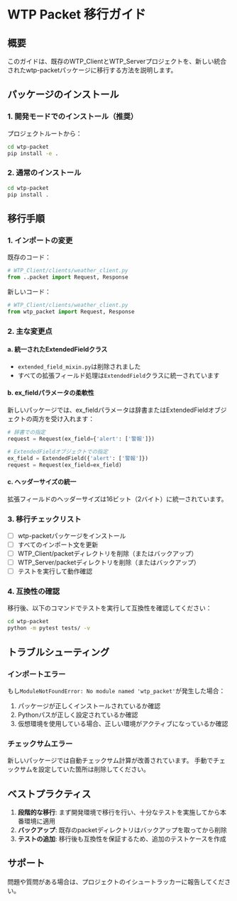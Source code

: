 # WTP Packet 移行ガイド

## 概要

このガイドは、既存のWTP_ClientとWTP_Serverプロジェクトを、新しい統合されたwtp-packetパッケージに移行する方法を説明します。

## パッケージのインストール

### 1. 開発モードでのインストール（推奨）

プロジェクトルートから：

```bash
cd wtp-packet
pip install -e .
```

### 2. 通常のインストール

```bash
cd wtp-packet
pip install .
```

## 移行手順

### 1. インポートの変更

既存のコード：
```python
# WTP_Client/clients/weather_client.py
from ..packet import Request, Response
```

新しいコード：
```python
# WTP_Client/clients/weather_client.py
from wtp_packet import Request, Response
```

### 2. 主な変更点

#### a. 統一されたExtendedFieldクラス

- `extended_field_mixin.py`は削除されました
- すべての拡張フィールド処理は`ExtendedField`クラスに統一されています

#### b. ex_fieldパラメータの柔軟性

新しいパッケージでは、ex_fieldパラメータは辞書またはExtendedFieldオブジェクトの両方を受け入れます：

```python
# 辞書での指定
request = Request(ex_field={'alert': ['警報']})

# ExtendedFieldオブジェクトでの指定
ex_field = ExtendedField({'alert': ['警報']})
request = Request(ex_field=ex_field)
```

#### c. ヘッダーサイズの統一

拡張フィールドのヘッダーサイズは16ビット（2バイト）に統一されています。

### 3. 移行チェックリスト

- [ ] wtp-packetパッケージをインストール
- [ ] すべてのインポート文を更新
- [ ] WTP_Client/packetディレクトリを削除（またはバックアップ）
- [ ] WTP_Server/packetディレクトリを削除（またはバックアップ）
- [ ] テストを実行して動作確認

### 4. 互換性の確認

移行後、以下のコマンドでテストを実行して互換性を確認してください：

```bash
cd wtp-packet
python -m pytest tests/ -v
```

## トラブルシューティング

### インポートエラー

もし`ModuleNotFoundError: No module named 'wtp_packet'`が発生した場合：

1. パッケージが正しくインストールされているか確認
2. Pythonパスが正しく設定されているか確認
3. 仮想環境を使用している場合、正しい環境がアクティブになっているか確認

### チェックサムエラー

新しいパッケージでは自動チェックサム計算が改善されています。
手動でチェックサムを設定していた箇所は削除してください。

## ベストプラクティス

1. **段階的な移行**: まず開発環境で移行を行い、十分なテストを実施してから本番環境に適用
2. **バックアップ**: 既存のpacketディレクトリはバックアップを取ってから削除
3. **テストの追加**: 移行後も互換性を保証するため、追加のテストケースを作成

## サポート

問題や質問がある場合は、プロジェクトのイシュートラッカーに報告してください。
